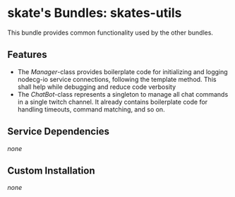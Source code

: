 # skate's Bundles: skates-utils

This bundle provides common functionality used by the other bundles.

## Features

* The *Manager*-class provides boilerplate code for initializing and logging nodecg-io service connections, following the template method. This shall help while debugging and reduce code verbosity 
* The *ChatBot*-class represents a singleton to manage all chat commands in a single twitch channel. It already contains boilerplate code for handling timeouts, command matching, and so on.

## Service Dependencies

*none*

## Custom Installation

*none*